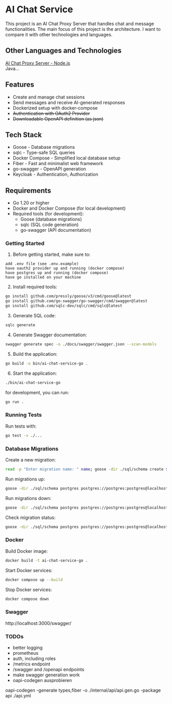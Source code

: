 # AI Chat Service

This project is an AI Chat Proxy Server that handles chat and message functionalities.
The main focus of this project is the architecture. I want to compare it with other technologies and languages.

## Other Languages and Technologies

[AI Chat Proxy Server - Node.js](https://github.com/paulnaber/ai-chat-service-nodejs) <br>
Java...

## Features

-   Create and manage chat sessions
-   Send messages and receive AI-generated responses
-   Dockerized setup with docker-compose
-   ~~Authentication with OAuth2 Provider~~
-   ~~Downloadable OpenAPI definition (as json)~~

## Tech Stack

-   Goose - Database migrations
-   sqlc - Type-safe SQL queries
-   Docker Compose - Simplified local database setup
-   Fiber - Fast and minimalist web framework
-   go-swagger - OpenAPI generation
-   Keycloak - Authentication, Authorization

## Requirements

-   Go 1.20 or higher
-   Docker and Docker Compose (for local development)
-   Required tools (for development):
    -   Goose (database migrations)
    -   sqlc (SQL code generation)
    -   go-swagger (API documentation)

### Getting Started

1. Before getting started, make sure to:

```
add .env file (see .env.example)
have oauth2 provider up and running (docker compose)
have postgres up and running (docker compose)
have go installed on your machine
```

2. Install required tools:

```bash
go install github.com/pressly/goose/v3/cmd/goose@latest
go install github.com/go-swagger/go-swagger/cmd/swagger@latest
go install github.com/sqlc-dev/sqlc/cmd/sqlc@latest
```

3. Generate SQL code:

```bash
sqlc generate
```

4. Generate Swagger documentation:

```bash
swagger generate spec -o ./docs/swagger/swagger.json --scan-models
```

5. Build the application:

```bash
go build -o bin/ai-chat-service-go .
```

6. Start the application:

```bash
./bin/ai-chat-service-go
```

for development, you can run:

```bash
go run .
```

### Running Tests

Run tests with:

```bash
go test -v ./...
```

### Database Migrations

Create a new migration:

```bash
read -p "Enter migration name: " name; goose -dir ./sql/schema create $name sql
```

Run migrations up:

```bash
goose -dir ./sql/schema postgres postgres://postgres:postgres@localhost:5432/aichat up
```

Run migrations down:

```bash
goose -dir ./sql/schema postgres postgres://postgres:postgres@localhost:5432/aichat up
```

Check migration status:

```bash
goose -dir ./sql/schema postgres postgres://postgres:postgres@localhost:5432/aichat status
```

### Docker

Build Docker image:

```bash
docker build -t ai-chat-service-go .
```

Start Docker services:

```bash
docker compose up --build
```

Stop Docker services:

```bash
docker compose down
```

### Swagger

http://localhost:3000/swagger/

### TODOs

-   better logging
-   prometheus
-   auth, including roles
-   /metrics endpoint
-   /swagger and /openapi endpoints
-   make swagger generation work
-   oapi-codegen ausprobieren

oapi-codegen -generate types,fiber -o ./internal/api/api.gen.go -package api ./api.yml
